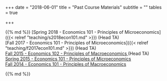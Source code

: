 +++
date = "2018-06-01"
title = "Past Course Materials"
subtitle = ""
tables = true

+++

{{% md %}}
[Spring 2018 - Economics 101 - Principles of Microeconomics]({{< relref "teaching/s2018econ101.md" >}}) (Head TA)<br>
[Fall 2017 - Economics 101 - Principles of Microeconomics]({{< relref "teaching/f2017econ101.md" >}}) (Head TA)<br>
<a href="https://sites.google.com/site/garygbaker/fall-2015---econ-102">Fall 2015 - Economics 102 - Principles of Macroeconomics </a> (Head TA) <br>
<a href="https://sites.google.com/site/garygbaker/spring-2015---econ-101">Spring 2015 - Economics 101 - Principles of Microeconomics </a><br>
<a href="https://sites.google.com/site/garygbaker/fall-2014---econ-101">Fall 2014 - Economics 101 - Principles of Macroeconomics </a>

{{% md %}}
